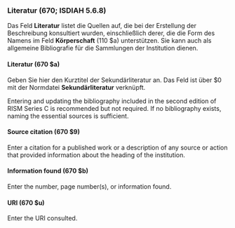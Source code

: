 ### Literatur (670; ISDIAH 5.6.8)

Das Feld **Literatur** listet die Quellen auf, die bei der Erstellung der Beschreibung konsultiert wurden, einschließlich derer, die die Form des Namens im Feld **Körperschaft** (110 $a) unterstützen. Sie kann auch als allgemeine Bibliografie für die Sammlungen der Institution dienen.

#### Literatur (670 $a)

Geben Sie hier den Kurztitel der Sekundärliteratur an. Das Feld ist über $0 mit der Normdatei **Sekundärliteratur** verknüpft.

Entering and updating the bibliography included in the second edition of RISM Series C is recommended but not required. If no bibliography exists, naming the essential sources is sufficient.

#### Source citation (670 $9)

Enter a citation for a published work or a description of any source or action that provided information about the heading of the institution.

#### Information found (670 $b)

Enter the number, page number(s), or information found.

#### URI (670 $u)

Enter the URI consulted.
